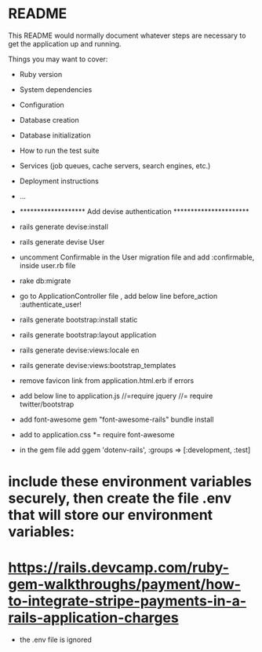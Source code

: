 # README

This README would normally document whatever steps are necessary to get the
application up and running.

Things you may want to cover:

* Ruby version

* System dependencies

* Configuration

* Database creation

* Database initialization

* How to run the test suite

* Services (job queues, cache servers, search engines, etc.)

* Deployment instructions

* ...

* ******************* Add devise authentication **********************

* rails generate devise:install

* rails generate devise User

* uncomment Confirmable in the User migration file  and add :confirmable, inside user.rb file 

* rake db:migrate

* go to ApplicationController file , add below line
	before_action :authenticate_user!

* rails generate bootstrap:install static

* rails generate bootstrap:layout application

* rails generate devise:views:locale en

* rails generate devise:views:bootstrap_templates

* remove favicon link from application.html.erb if errors

* add below line to application.js
	//=require jquery
	//= require twitter/bootstrap

* add font-awesome
	gem "font-awesome-rails"
	bundle install

* add to application.css 
	*= require font-awesome

* in the gem file add ggem 'dotenv-rails', :groups => [:development, :test]
# include these environment variables securely, then create the file .env that will store our environment variables:
# https://rails.devcamp.com/ruby-gem-walkthroughs/payment/how-to-integrate-stripe-payments-in-a-rails-application-charges

* the .env file is ignored
